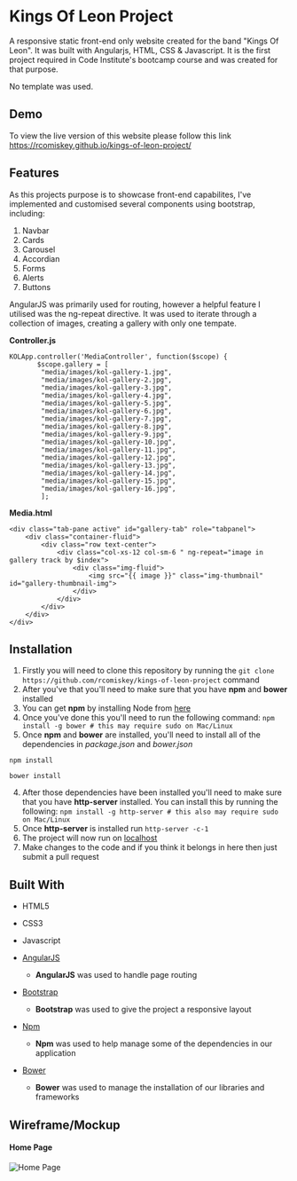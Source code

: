 # Kings Of Leon Project

A responsive static front-end only website created for the band "Kings Of Leon". It was built with Angularjs, HTML, CSS & Javascript. It is the first project required in Code Institute's bootcamp course and was created for that purpose.

No template was used.

## Demo

To view the live version of this website please follow this link https://rcomiskey.github.io/kings-of-leon-project/

## Features

As this projects purpose is to showcase front-end capabilites, I've implemented and customised several components using bootstrap, including:
1. Navbar
2. Cards
3. Carousel
4. Accordian
5. Forms
6. Alerts
7. Buttons

AngularJS was primarily used for routing, however a helpful feature I utilised was the ng-repeat directive. It was used to iterate through a collection of images, creating a gallery with only one tempate.

**Controller.js**
``` 
KOLApp.controller('MediaController', function($scope) {    
       $scope.gallery = [
  	    "media/images/kol-gallery-1.jpg",
  	    "media/images/kol-gallery-2.jpg",
  	    "media/images/kol-gallery-3.jpg",
  	    "media/images/kol-gallery-4.jpg",
  	    "media/images/kol-gallery-5.jpg",
  	    "media/images/kol-gallery-6.jpg",
  	    "media/images/kol-gallery-7.jpg",
  	    "media/images/kol-gallery-8.jpg",
  	    "media/images/kol-gallery-9.jpg",
  	    "media/images/kol-gallery-10.jpg",
  	    "media/images/kol-gallery-11.jpg",
  	    "media/images/kol-gallery-12.jpg",
  	    "media/images/kol-gallery-13.jpg",
  	    "media/images/kol-gallery-14.jpg",
  	    "media/images/kol-gallery-15.jpg",
  	    "media/images/kol-gallery-16.jpg",
        ]; 
```

**Media.html**
```
<div class="tab-pane active" id="gallery-tab" role="tabpanel">
    <div class="container-fluid">
        <div class="row text-center">
            <div class="col-xs-12 col-sm-6 " ng-repeat="image in gallery track by $index">
                <div class="img-fluid">
                    <img src="{{ image }}" class="img-thumbnail" id="gallery-thumbnail-img">
                </div>
            </div>
        </div>           
    </div>
</div>
```


## Installation

1. Firstly you will need to clone this repository by running the ```git clone https://github.com/rcomiskey/kings-of-leon-project``` command
2. After you've that you'll need to make sure that you have **npm** and **bower** installed
  1. You can get **npm** by installing Node from [here](https://nodejs.org/en/)
  2. Once you've done this you'll need to run the following command:
     `npm install -g bower # this may require sudo on Mac/Linux`
3. Once **npm** and **bower** are installed, you'll need to install all of the dependencies in *package.json* and *bower.json*
  ```
  npm install
 
  bower install
  ```
4. After those dependencies have been installed you'll need to make sure that you have **http-server** installed. You can install this by running the following: ```npm install -g http-server # this also may require sudo on Mac/Linux```
5. Once **http-server** is installed run ```http-server -c-1```
6. The project will now run on [localhost](http://127.0.0.1:8080)
7. Make changes to the code and if you think it belongs in here then just submit a pull request


## Built With

- HTML5
- CSS3
- Javascript

- [AngularJS](https://angularjs.org/)
    - **AngularJS** was used to handle page routing
- [Bootstrap](http://getbootstrap.com/)
    - **Bootstrap** was used to give the project a responsive layout
- [Npm](https://www.npmjs.com/)
    - **Npm** was used to help manage some of the dependencies in our application
- [Bower](https://bower.io/)
    - **Bower** was used to manage the installation of our libraries and frameworks


## Wireframe/Mockup

#### Home Page 

![Home Page](media/images/home-page-wireframe)






